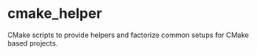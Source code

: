 # cmake_helper
CMake scripts to provide helpers and factorize common setups for CMake based projects.
